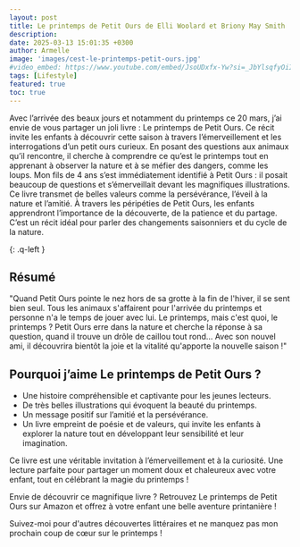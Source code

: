 ```yaml
---
layout: post
title: Le printemps de Petit Ours de Elli Woolard et Briony May Smith
description: 
date: 2025-03-13 15:01:35 +0300
author: Armelle
image: 'images/cest-le-printemps-petit-ours.jpg'
#video_embed: https://www.youtube.com/embed/JsoUDxfx-Yw?si=_JbYlsqfyOiI6zFO
tags: [Lifestyle]
featured: true
toc: true
---
```


Avec l’arrivée des beaux jours et notamment du printemps ce 20 mars, j’ai envie de vous partager un joli livre : Le printemps de Petit Ours. Ce récit invite les enfants à découvrir cette saison à travers l’émerveillement et les interrogations d’un petit ours curieux. En posant des questions aux animaux qu’il rencontre, il cherche à comprendre ce qu’est le printemps tout en apprenant à observer la nature et à se méfier des dangers, comme les loups.
Mon fils de 4 ans s’est immédiatement identifié à Petit Ours : il posait beaucoup de questions et s’émerveillait devant les magnifiques illustrations. Ce livre transmet de belles valeurs comme la persévérance, l’éveil à la nature et l’amitié.
À travers les péripéties de Petit Ours, les enfants apprendront l’importance de la découverte, de la patience et du partage. C’est un récit idéal pour parler des changements saisonniers et du cycle de la nature.

{: .q-left }

## Résumé

"Quand Petit Ours pointe le nez hors de sa grotte à la fin de l'hiver, il se sent bien seul. Tous les animaux s'affairent pour l'arrivée du printemps et personne n'a le temps de jouer avec lui. Le printemps, mais c'est quoi, le printemps ? Petit Ours erre dans la nature et cherche la réponse à sa question, quand il trouve un drôle de caillou tout rond... Avec son nouvel ami, il découvrira bientôt la joie et la vitalité qu'apporte la nouvelle saison !"

## Pourquoi j’aime Le printemps de Petit Ours ?

- Une histoire compréhensible et captivante pour les jeunes lecteurs.
- De très belles illustrations qui évoquent la beauté du printemps.
- Un message positif sur l’amitié et la persévérance.
- Un livre empreint de poésie et de valeurs, qui invite les enfants à explorer la nature tout en développant leur sensibilité et leur imagination.

Ce livre est une véritable invitation à l’émerveillement et à la curiosité. Une lecture parfaite pour partager un moment doux et chaleureux avec votre enfant, tout en célébrant la magie du printemps !    

Envie de découvrir ce magnifique livre ? Retrouvez Le printemps de Petit Ours sur Amazon et offrez à votre enfant une belle aventure printanière ! 

Suivez-moi pour d'autres découvertes littéraires et ne manquez pas mon prochain coup de cœur sur le printemps !
